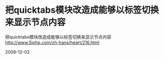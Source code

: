 # 把quicktabs模块改造成能够以标签切换来显示节点内容



把quicktabs模块改造成能够以标签切换来显示节点内容
<http://www.5iphp.com/zh-hans/heart/216.html>


2008-12-02